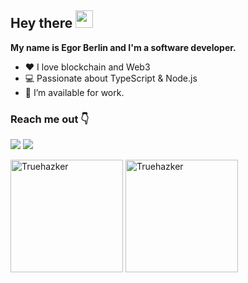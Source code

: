 <h2>
  Hey there <img src="https://media.giphy.com/media/hvRJCLFzcasrR4ia7z/giphy.gif" width="28">
</h2>

<p><b>My name is Egor Berlin and I'm a software developer.</b></p>


- ❤️ I love blockchain and Web3
- 💻 Passionate about TypeScript & Node.js
- 🤝 I’m available for work.

<h3>Reach me out 👇</h3>
<p>
  <a href="http://t.me/truehazker" target="_blank"><img src="https://img.shields.io/badge/Telegram-2CA5E0?style=for-the-badge&logo=telegram&logoColor=white" /></a>
  <a href="https://www.linkedin.com/in/truehazker/" target="_blank"><img src="https://img.shields.io/badge/LinkedIn-0077B5?style=for-the-badge&logo=linkedin&logoColor=white" /></a>
</p>


<p align="left"><img height="180em" src="https://github-readme-stats.vercel.app/api?username=truehazker&hide_border=true&count_private=true&show_icons=true&theme=radical" alt="Truehazker" align = "center"/>
<img height="180em" src="https://github-readme-stats.vercel.app/api/top-langs?username=truehazker&show_icons=true&locale=en&layout=compact&hide_border=true&theme=radical" alt="Truehazker" align = "center"/></p>
